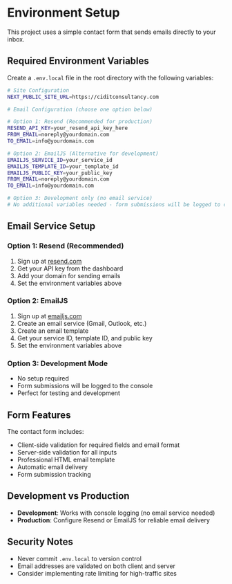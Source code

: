 # Environment Setup

This project uses a simple contact form that sends emails directly to your inbox.

## Required Environment Variables

Create a `.env.local` file in the root directory with the following variables:

```bash
# Site Configuration
NEXT_PUBLIC_SITE_URL=https://ciditconsultancy.com

# Email Configuration (choose one option below)

# Option 1: Resend (Recommended for production)
RESEND_API_KEY=your_resend_api_key_here
FROM_EMAIL=noreply@yourdomain.com
TO_EMAIL=info@yourdomain.com

# Option 2: EmailJS (Alternative for development)
EMAILJS_SERVICE_ID=your_service_id
EMAILJS_TEMPLATE_ID=your_template_id
EMAILJS_PUBLIC_KEY=your_public_key
FROM_EMAIL=noreply@yourdomain.com
TO_EMAIL=info@yourdomain.com

# Option 3: Development only (no email service)
# No additional variables needed - form submissions will be logged to console
```

## Email Service Setup

### Option 1: Resend (Recommended)
1. Sign up at [resend.com](https://resend.com)
2. Get your API key from the dashboard
3. Add your domain for sending emails
4. Set the environment variables above

### Option 2: EmailJS
1. Sign up at [emailjs.com](https://emailjs.com)
2. Create an email service (Gmail, Outlook, etc.)
3. Create an email template
4. Get your service ID, template ID, and public key
5. Set the environment variables above

### Option 3: Development Mode
- No setup required
- Form submissions will be logged to the console
- Perfect for testing and development

## Form Features

The contact form includes:
- Client-side validation for required fields and email format
- Server-side validation for all inputs
- Professional HTML email template
- Automatic email delivery
- Form submission tracking

## Development vs Production

- **Development**: Works with console logging (no email service needed)
- **Production**: Configure Resend or EmailJS for reliable email delivery

## Security Notes

- Never commit `.env.local` to version control
- Email addresses are validated on both client and server
- Consider implementing rate limiting for high-traffic sites 
